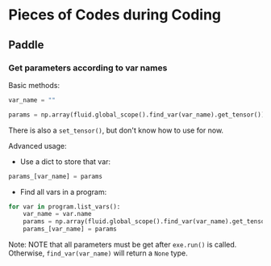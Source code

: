 # Pieces of Codes during Coding

## Paddle

### Get parameters according to var names

Basic methods:

``` python
var_name = ""

params = np.array(fluid.global_scope().find_var(var_name).get_tensor())

```

There is also a `set_tensor()`, but don't know how to use for now.

Advanced usage:

* Use a dict to store that var:
``` python
params_[var_name] = params
```

* Find all vars in a program:
``` python
for var in program.list_vars():
    var_name = var.name
    params = np.array(fluid.global_scope().find_var(var_name).get_tensor())
    params_[var_name] = params
```

Note: NOTE that all parameters must be get after `exe.run()` is called. Otherwise, `find_var(var_name)` will return a `None` type. 